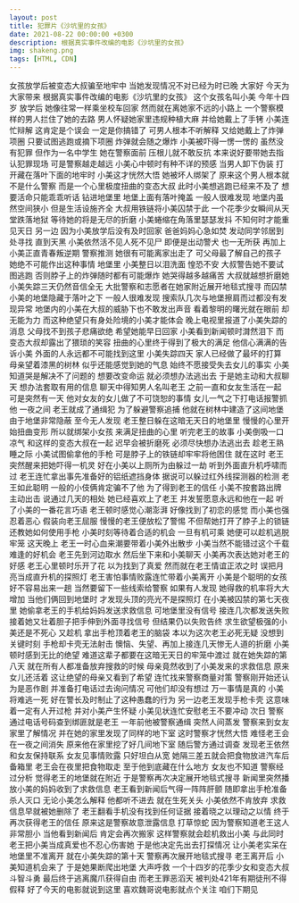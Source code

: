 ```yaml
---
layout: post
title: 犯罪片《沙坑里的女孩》 
date: 2021-08-22 00:00:00 +0300
description: 根据真实事件改编的电影《沙坑里的女孩》
img: shakeng.png
tags: [HTML, CDN]
---
```

女孩放学后被变态大叔骗至地牢中
当她发现情况不对已经为时已晚
大家好 今天为大家带来
根据真实事件改编的电影《沙坑里的女孩》
这个女孩名叫小美 今年十四岁
放学后 她像往常一样乘坐校车回家
然而就在离她家不远的小路上
一个警察模样的男人拦住了她的去路
男人怀疑她家里违规种植大麻
 并给她戴上了手铐
小美连忙辩解
这肯定是个误会 一定是你搞错了
可男人根本不听解释 又给她戴上了炸弹项圈
只要试图逃跑或摘下项圈
炸弹就会随之爆炸
小美被吓得一愣一愣的 
虽然没有犯罪 但作为一名中学生
她在警察面前 压根儿就不敢反抗
本来说好要带她去指认犯罪现场
可是警察越走越远 
小美心中顿时有种不详的预感
当男人卸下伪装 
打开藏在落叶下面的地牢时
小美这才恍然大悟 她被坏人绑架了
原来这个男人根本就不是什么警察 
而是一个心里极度扭曲的变态大叔
此时小美想逃跑已经来不及了
想要活命只能乖乖听话 钻进地堡里
地堡上面有落叶掩盖 一般人很难发现
地堡内虽然空间狭小 但是生活设施齐全
大叔用铁链将小美囚禁于此
一个花季少女瞬间从天堂跌落地狱
等待她的将是无尽的折磨
小美蜷缩在角落里瑟瑟发抖
 不知何时才能重见天日
另一边 因为小美放学后没有及时回家
爸爸妈妈心急如焚 发动同学邻居到处寻找
直到天黑 小美依然活不见人死不见尸
即便是出动警犬 也一无所获
再加上小美正直青春叛逆期
警察推测 她很有可能离家出走了
可父母最了解自己的孩子
她绝不可能作出这种事情
地堡里 小美整日以泪洗面 惶恐不安
大叔警告她不要试图逃跑
否则脖子上的炸弹随时都有可能爆炸
她哭得越多越痛苦 大叔就越想折磨她
 小美失踪三天仍然音信全无
大批警察和志愿者在她家附近展开地毯式搜寻
而囚禁小美的地堡隐藏于落叶之下
一般人很难发现
搜索队几次与地堡擦肩而过都没有发现异常
地堡内的小美在大叔的威胁下也不敢发出声音
看着黎明的曙光就在眼前 却无能为力
而这种绝望只有身处险境的小美才能体会
晚上电视里报道了小美失踪的消息
父母找不到孩子悲痛欲绝 希望她能早日回家
小美看到新闻顿时潸然泪下
而变态大叔却露出了猥琐的笑容
扭曲的心里终于得到了极大的满足
他信心满满的告诉小美
外面的人永远都不可能找到这里
小美失踪四天  家人已经做了最坏的打算
母亲望着漆黑的树林 似乎还能感觉到她的气息
始终不愿接受失去女儿的事实
小美知道哭是解决不了问题的
想要改变命运 就必须想办法逃出去
于是她主动和大叔聊天 想办法套取有用的信息
聊天中得知男人名叫老王
之前一直和女友生活在一起
可是突然有一天 
他对女友的女儿做了不可饶恕的事情
女儿一气之下打电话报警抓他
一夜之间 老王就成了通缉犯
为了躲避警察追捕
他就在树林中建造了这间地堡
由于地堡非常隐蔽 至今无人发现
老王整日躲在这暗无天日的地堡里
慢慢的心里开始扭曲变形
所以就绑架小女孩 来满足扭曲的心里
听完老王的故事 小美倒吸一口凉气
和这样的变态大叔在一起 迟早会被折磨死
必须尽快想办法逃出去
趁老王熟睡之际 小美试图偷拿他的手枪
可是脖子上的铁链却牢牢将他困住
就在这时 老王突然醒来把她吓得一机灵
好在小美以上厕所为由躲过一劫
听到外面直升机呼啸而过
老王连忙拿出事先准备好的铝纸遮挡身体
据说可以躲过红外线探测器的检测
老王如此聪明 一般的小伎俩肯定骗不了他
为了得到老王的信任
小美不按套路出牌 主动出击
说通过几天的相处 她已经喜欢上了老王
并发誓愿意永远和他在一起
听了小美的一番花言巧语 
老王顿时感觉心潮澎湃 好像找到了初恋的感觉
而小美也强忍着恶心 假装向老王屈服
 慢慢的老王便放松了警惕
不但帮她打开了脖子上的锁链
还教她如何使用手枪
小美时刻等待着合适的机会
一旦有机可乘 她便可以趁机逃脱牢笼
这天晚上 老王一时心血来潮要带着小美外出散步
小美当然不能错过这个千载难逢的好机会 
老王先到河边取水  然后坐下来和小美聊天
小美再次表达她对老王的好感
老王心里顿时乐开了花 以为找到了真爱
然而就在老王情谊正浓之时
误把月亮当成直升机的探照灯
老王害怕事情败露连忙带着小美离开
小美是个聪明的女孩 好不容易出来一趟
当然要留下一些线索给警察
如果有人发现 她得救的机率将大大增加
当他们俩回到地堡时
才发现头顶的亮光不是探照灯
在小美被囚禁的第七天夜里
她偷拿老王的手机给妈妈发送求救信息
可地堡里没有信号 接连几次都发送失败
接着她又壮着胆子把手伸到外面寻找信号
但结果仍以失败告终
求生欲望极强的小美还是不死心 
又趁机 拿出手枪顶着老王的脑袋
本以为这次老王必死无疑
没想到关键时刻 手枪却卡壳无法射击
懊恼、失望、再加上接连几天惨无人道的折磨
小美顿时感到无比的绝望
难道这辈子都要在这暗无天日的牢笼中渡过
就在她失踪的第八天 
就在所有人都准备放弃搜救的时候
母亲竟然收到了小美发来的求救信息
原来女儿还活着
这让绝望的母亲又看到了希望
 连忙找来警察商量对策
警察刚开始还认为是恶作剧 
并准备打电话过去询问情况
可他们却没有想过 
万一事情是真的 小美将难逃一死
好在警长及时制止了这种愚蠢的行为
另一边老王发现手枪卡壳 
这意味着一定有人开过枪
并对小美产生怀疑
小美见状连忙安慰老王不要冲动
次日 警察通过电话号码查到绑匪就是老王
一年前他被警察通缉 突然人间蒸发
警察来到女友家里了解情况
并在她的家里发现了同样的地下室
这时警察才恍然大悟
难怪老王会在一夜之间消失
原来他在家里挖了好几间地下室
随后警方通过调查 
发现老王依然和女友保持联系
女友见事情败露 只好坦白从宽
她隔三差五就会把食物放进汽车后备箱里
老王会在夜里把食物取走
至于他到底藏在什么地方 女友也不知道
警察经过分析 觉得老王的地堡就在附近
于是警察再次决定展开地毯式搜寻
 新闻里突然播放小美的妈妈收到了求救信息
老王看到新闻后气得一阵阵肝颤
随即拿出手枪准备杀人灭口
无论小美怎么解释 他都听不进去
就在生死关头 小美依然不肯放弃
求救信息早就被她删除了
老王翻看手机没有找到任何证据
接着晓之以理动之以情 终于再次获得老王的信任
原来这是警察故意泄露信息 打草惊蛇
因为警察知道老王这人非常胆小
当他看到新闻后 肯定会再次搬家
这样警察就会趁机救出小美
与此同时 老王把小美当成真爱也不忍心伤害她
于是他决定先出去打探情况
让小美老实呆在地堡里不准离开
就在小美失踪的第十天 警察再次展开地毯式搜寻
老王离开后 小美知道机会来了
于是她果断爬出地堡 大声呼救
一个十四岁的花季少女和变态大叔斗智斗勇
最后终于逃离魔爪获得自由
而老王罪恶滔天 被判处421年有期徒刑不得假释
好了今天的电影就说到这里
喜欢魏哥说电影就点个关注 咱们下期见




